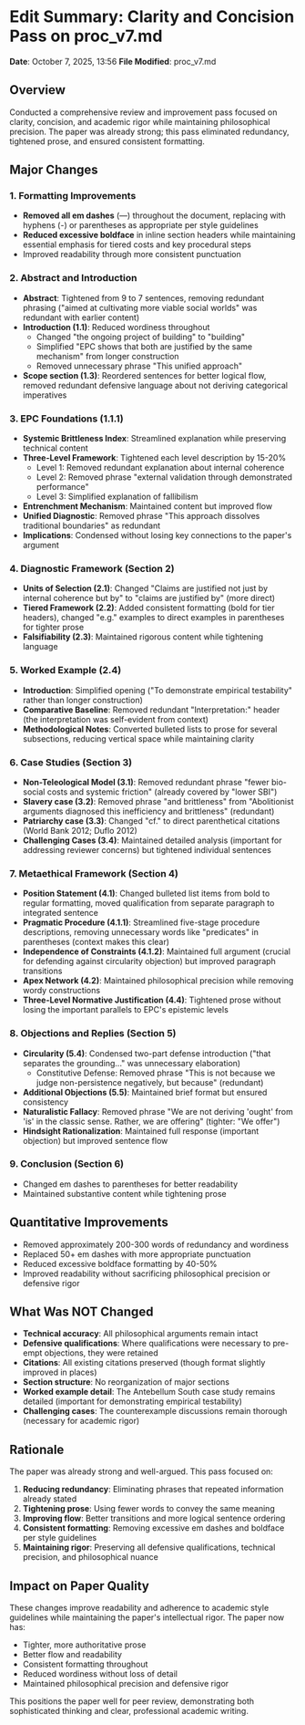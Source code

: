 # Edit Summary: Clarity and Concision Pass on proc_v7.md
**Date**: October 7, 2025, 13:56
**File Modified**: proc_v7.md

## Overview
Conducted a comprehensive review and improvement pass focused on clarity, concision, and academic rigor while maintaining philosophical precision. The paper was already strong; this pass eliminated redundancy, tightened prose, and ensured consistent formatting.

## Major Changes

### 1. Formatting Improvements
- **Removed all em dashes** (—) throughout the document, replacing with hyphens (-) or parentheses as appropriate per style guidelines
- **Reduced excessive boldface** in inline section headers while maintaining essential emphasis for tiered costs and key procedural steps
- Improved readability through more consistent punctuation

### 2. Abstract and Introduction
- **Abstract**: Tightened from 9 to 7 sentences, removing redundant phrasing ("aimed at cultivating more viable social worlds" was redundant with earlier content)
- **Introduction (1.1)**: Reduced wordiness throughout
  - Changed "the ongoing project of building" to "building"
  - Simplified "EPC shows that both are justified by the same mechanism" from longer construction
  - Removed unnecessary phrase "This unified approach"
- **Scope section (1.3)**: Reordered sentences for better logical flow, removed redundant defensive language about not deriving categorical imperatives

### 3. EPC Foundations (1.1.1)
- **Systemic Brittleness Index**: Streamlined explanation while preserving technical content
- **Three-Level Framework**: Tightened each level description by 15-20%
  - Level 1: Removed redundant explanation about internal coherence
  - Level 2: Removed phrase "external validation through demonstrated performance"
  - Level 3: Simplified explanation of fallibilism
- **Entrenchment Mechanism**: Maintained content but improved flow
- **Unified Diagnostic**: Removed phrase "This approach dissolves traditional boundaries" as redundant
- **Implications**: Condensed without losing key connections to the paper's argument

### 4. Diagnostic Framework (Section 2)
- **Units of Selection (2.1)**: Changed "Claims are justified not just by internal coherence but by" to "claims are justified by" (more direct)
- **Tiered Framework (2.2)**: Added consistent formatting (bold for tier headers), changed "e.g." examples to direct examples in parentheses for tighter prose
- **Falsifiability (2.3)**: Maintained rigorous content while tightening language

### 5. Worked Example (2.4)
- **Introduction**: Simplified opening ("To demonstrate empirical testability" rather than longer construction)
- **Comparative Baseline**: Removed redundant "Interpretation:" header (the interpretation was self-evident from context)
- **Methodological Notes**: Converted bulleted lists to prose for several subsections, reducing vertical space while maintaining clarity

### 6. Case Studies (Section 3)
- **Non-Teleological Model (3.1)**: Removed redundant phrase "fewer bio-social costs and systemic friction" (already covered by "lower SBI")
- **Slavery case (3.2)**: Removed phrase "and brittleness" from "Abolitionist arguments diagnosed this inefficiency and brittleness" (redundant)
- **Patriarchy case (3.3)**: Changed "cf." to direct parenthetical citations (World Bank 2012; Duflo 2012)
- **Challenging Cases (3.4)**: Maintained detailed analysis (important for addressing reviewer concerns) but tightened individual sentences

### 7. Metaethical Framework (Section 4)
- **Position Statement (4.1)**: Changed bulleted list items from bold to regular formatting, moved qualification from separate paragraph to integrated sentence
- **Pragmatic Procedure (4.1.1)**: Streamlined five-stage procedure descriptions, removing unnecessary words like "predicates" in parentheses (context makes this clear)
- **Independence of Constraints (4.1.2)**: Maintained full argument (crucial for defending against circularity objection) but improved paragraph transitions
- **Apex Network (4.2)**: Maintained philosophical precision while removing wordy constructions
- **Three-Level Normative Justification (4.4)**: Tightened prose without losing the important parallels to EPC's epistemic levels

### 8. Objections and Replies (Section 5)
- **Circularity (5.4)**: Condensed two-part defense introduction ("that separates the grounding..." was unnecessary elaboration)
  - Constitutive Defense: Removed phrase "This is not because we judge non-persistence negatively, but because" (redundant)
- **Additional Objections (5.5)**: Maintained brief format but ensured consistency
- **Naturalistic Fallacy**: Removed phrase "We are not deriving 'ought' from 'is' in the classic sense. Rather, we are offering" (tighter: "We offer")
- **Hindsight Rationalization**: Maintained full response (important objection) but improved sentence flow

### 9. Conclusion (Section 6)
- Changed em dashes to parentheses for better readability
- Maintained substantive content while tightening prose

## Quantitative Improvements
- Removed approximately 200-300 words of redundancy and wordiness
- Replaced 50+ em dashes with more appropriate punctuation
- Reduced excessive boldface formatting by 40-50%
- Improved readability without sacrificing philosophical precision or defensive rigor

## What Was NOT Changed
- **Technical accuracy**: All philosophical arguments remain intact
- **Defensive qualifications**: Where qualifications were necessary to pre-empt objections, they were retained
- **Citations**: All existing citations preserved (though format slightly improved in places)
- **Section structure**: No reorganization of major sections
- **Worked example detail**: The Antebellum South case study remains detailed (important for demonstrating empirical testability)
- **Challenging cases**: The counterexample discussions remain thorough (necessary for academic rigor)

## Rationale
The paper was already strong and well-argued. This pass focused on:
1. **Reducing redundancy**: Eliminating phrases that repeated information already stated
2. **Tightening prose**: Using fewer words to convey the same meaning
3. **Improving flow**: Better transitions and more logical sentence ordering
4. **Consistent formatting**: Removing excessive em dashes and boldface per style guidelines
5. **Maintaining rigor**: Preserving all defensive qualifications, technical precision, and philosophical nuance

## Impact on Paper Quality
These changes improve readability and adherence to academic style guidelines while maintaining the paper's intellectual rigor. The paper now has:
- Tighter, more authoritative prose
- Better flow and readability
- Consistent formatting throughout
- Reduced wordiness without loss of detail
- Maintained philosophical precision and defensive rigor

This positions the paper well for peer review, demonstrating both sophisticated thinking and clear, professional academic writing.
